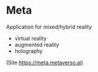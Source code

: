 # Meta
Application for mixed/hybrid reality
+ virtual reality
+ augmented reality
+ holography

(Site https://meta.metaverso.ai)
